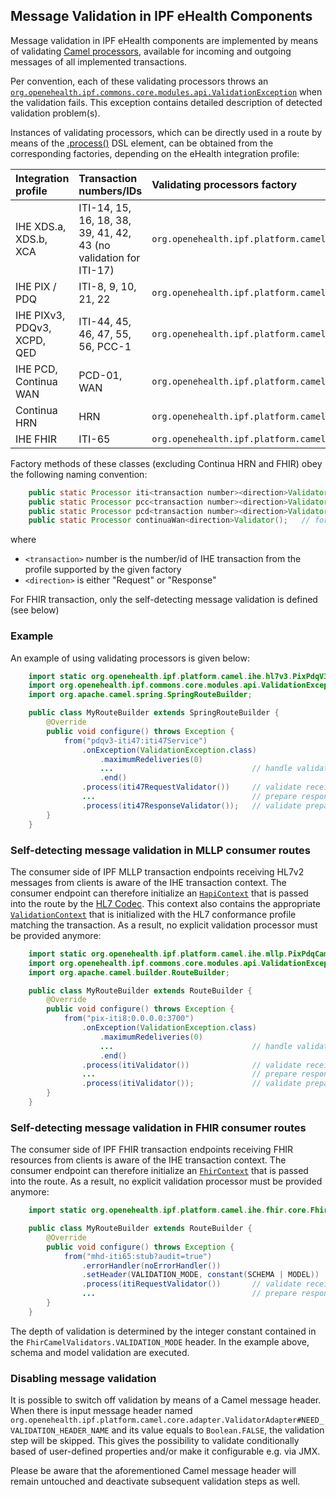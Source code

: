 
## Message Validation in IPF eHealth Components

Message validation in IPF eHealth components are implemented by means of validating [Camel processors](http://camel.apache.org/processor.html), 
available for incoming and outgoing messages of all implemented transactions. 

Per convention, each of these validating processors throws an
[`org.openehealth.ipf.commons.core.modules.api.ValidationException`](../apidocs/org/openehealth/ipf/commons/core/modules/api/ValidationException.html)
when the validation fails.
This exception contains detailed description of detected validation problem(s).

Instances of validating processors, which can be directly used in a route by means of the [.process()](http://camel.apache.org/routes.html#Routes-Usingacustomprocessor) 
DSL element, can be obtained from the corresponding factories, depending on the eHealth integration profile:

| Integration profile                 | Transaction numbers/IDs              | Validating processors factory                                              |
|:------------------------------------|:-------------------------------------|:---------------------------------------------------------------------------|
| IHE XDS.a, XDS.b, XCA               | ITI-14, 15, 16, 18, 38, 39, 41, 42, 43 (no validation for ITI-17)     | `org.openehealth.ipf.platform.camel.ihe.xds.XdsCamelValidators`
| IHE PIX / PDQ                       | ITI-8, 9, 10, 21, 22                 | `org.openehealth.ipf.platform.camel.ihe.mllp.PixPdqCamelValidators`
| IHE PIXv3, PDQv3, XCPD, QED         | ITI-44, 45, 46, 47, 55, 56, PCC-1    | `org.openehealth.ipf.platform.camel.ihe.hl7v3.PixPdqV3CamelValidators`
| IHE PCD, Continua WAN               | PCD-01, WAN                          | `org.openehealth.ipf.platform.camel.ihe.hl7v2ws.Hl7v2WsCamelValidators`
| Continua HRN                        | HRN                                  | `org.openehealth.ipf.platform.camel.ihe.continua.hrn.ContinuaHrnCamelProcessors`
| IHE FHIR                            | ITI-65                               | `org.openehealth.ipf.platform.camel.ihe.fhir.core.FhirCamelValidators`

Factory methods of these classes (excluding Continua HRN and FHIR) obey the following naming convention:

```java
    public static Processor iti<transaction number><direction>Validator();
    public static Processor pcc<transaction number><direction>Validator();   // for QED PCC-1 transaction
    public static Processor pcd<transaction number><direction>Validator();   // for PCD-01 transaction
    public static Processor continuaWan<direction>Validator();   // for Continua WAN
```

where

* `<transaction>` number is the number/id of IHE transaction from the profile supported by the given factory
* `<direction>` is either "Request" or "Response"

For FHIR transaction, only the self-detecting message validation is defined (see below)

### Example

An example of using validating processors is given below:

```java
    import static org.openehealth.ipf.platform.camel.ihe.hl7v3.PixPdqV3CamelValidators.*;
    import org.openehealth.ipf.commons.core.modules.api.ValidationException;
    import org.apache.camel.spring.SpringRouteBuilder;

    public class MyRouteBuilder extends SpringRouteBuilder {
        @Override
        public void configure() throws Exception {
            from("pdqv3-iti47:iti47Service")
                .onException(ValidationException.class)
                    .maximumRedeliveries(0)
                    ...                               // handle validation failure appropriately
                    .end()
                .process(iti47RequestValidator())     // validate received PDQ v3 request message
                ...                                   // prepare response
                .process(iti47ResponseValidator());   // validate prepared PDQ v3 response message
        }
    }
```


### Self-detecting message validation in MLLP consumer routes

The consumer side of IPF MLLP transaction endpoints receiving HL7v2 messages from clients is aware of the
IHE transaction context. The consumer endpoint can therefore initialize an [`HapiContext`](http://hl7api.sourceforge.net/base/apidocs/ca/uhn/hl7v2/HapiContext.html)
that is passed into the route by the [HL7 Codec](codec.html). This context also contains the appropriate 
[`ValidationContext`](http://hl7api.sourceforge.net/base/apidocs/ca/uhn/hl7v2/validation/ValidationContext.html) that is initialized with the HL7 conformance
profile matching the transaction.
As a result, no explicit validation processor must be provided anymore:

```java
    import static org.openehealth.ipf.platform.camel.ihe.mllp.PixPdqCamelValidators.*;
    import org.openehealth.ipf.commons.core.modules.api.ValidationException;
    import org.apache.camel.builder.RouteBuilder;

    public class MyRouteBuilder extends RouteBuilder {
        @Override
        public void configure() throws Exception {
            from("pix-iti8:0.0.0.0:3700")
                .onException(ValidationException.class)
                    .maximumRedeliveries(0)
                    ...                               // handle validation failure appropriately
                    .end()
                .process(itiValidator())              // validate received PIX Feed request message
                ...                                   // prepare response
                .process(itiValidator());             // validate prepared PIX Feed acknowledgement
        }
    }
```


### Self-detecting message validation in FHIR consumer routes

The consumer side of IPF FHIR transaction endpoints receiving FHIR resources from clients is aware of the
IHE transaction context. The consumer endpoint can therefore initialize an [`FhirContext`](http://hapifhir.io/apidocs/ca/uhn/fhir/context/FhirContext.html)
that is passed into the route.
As a result, no explicit validation processor must be provided anymore:

```java
    import static org.openehealth.ipf.platform.camel.ihe.fhir.core.FhirCamelValidators.*;

    public class MyRouteBuilder extends RouteBuilder {
        @Override
        public void configure() throws Exception {
            from("mhd-iti65:stub?audit=true")
                .errorHandler(noErrorHandler())
                .setHeader(VALIDATION_MODE, constant(SCHEMA | MODEL))
                .process(itiRequestValidator())       // validate received FHIR resource
                ...                                   // prepare response
        }
    }
```

The depth of validation is determined by the integer constant contained in the `FhirCamelValidators.VALIDATION_MODE` header. In the
example above, schema and model validation are executed.


### Disabling message validation

It is possible to switch off validation by means of a Camel message header. 
When there is input message header named `org.openehealth.ipf.platform.camel.core.adapter.ValidatorAdapter#NEED_VALIDATION_HEADER_NAME`
and its value equals to `Boolean.FALSE`, the validation step will be skipped. This gives the possibility to validate conditionally
based of user-defined properties and/or make it configurable e.g. via JMX.

Please be aware that the aforementioned Camel message header will remain untouched and deactivate subsequent validation steps as well.
